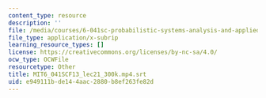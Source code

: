 ```yaml
---
content_type: resource
description: ''
file: /media/courses/6-041sc-probabilistic-systems-analysis-and-applied-probability-fall-2013/e949111bde144aac2880b8ef263fe82d_MIT6_041SCF13_lec21_300k.mp4.srt
file_type: application/x-subrip
learning_resource_types: []
license: https://creativecommons.org/licenses/by-nc-sa/4.0/
ocw_type: OCWFile
resourcetype: Other
title: MIT6_041SCF13_lec21_300k.mp4.srt
uid: e949111b-de14-4aac-2880-b8ef263fe82d
---
```

